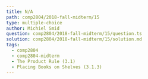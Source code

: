 ```yaml
---
title: N/A
path: comp2804/2018-fall-midterm/15
type: multiple-choice
author: Michiel Smid
question: comp2804/2018-fall-midterm/15/question.ts
solution: comp2804/2018-fall-midterm/15/solution.md
tags:
  - comp2804
  - comp2804-midterm
  - The Product Rule (3.1)
  - Placing Books on Shelves (3.1.3)
---
```

